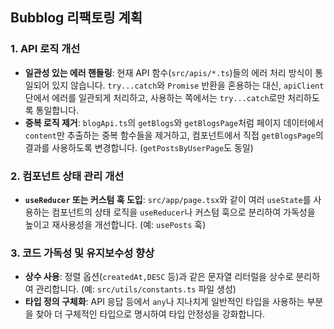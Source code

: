 ## Bubblog 리팩토링 계획

### 1. API 로직 개선

- **일관성 있는 에러 핸들링**: 현재 API 함수(`src/apis/*.ts`)들의 에러 처리 방식이 통일되어 있지 않습니다. `try...catch`와 `Promise` 반환을 혼용하는 대신, `apiClient` 단에서 에러를 일관되게 처리하고, 사용하는 쪽에서는 `try...catch`로만 처리하도록 통일합니다.
- **중복 로직 제거**: `blogApi.ts`의 `getBlogs`와 `getBlogsPage`처럼 페이지 데이터에서 `content`만 추출하는 중복 함수들을 제거하고, 컴포넌트에서 직접 `getBlogsPage`의 결과를 사용하도록 변경합니다. (`getPostsByUserPage`도 동일)

### 2. 컴포넌트 상태 관리 개선

- **`useReducer` 또는 커스텀 훅 도입**: `src/app/page.tsx`와 같이 여러 `useState`를 사용하는 컴포넌트의 상태 로직을 `useReducer`나 커스텀 훅으로 분리하여 가독성을 높이고 재사용성을 개선합니다. (예: `usePosts` 훅)

### 3. 코드 가독성 및 유지보수성 향상

- **상수 사용**: 정렬 옵션(`createdAt,DESC` 등)과 같은 문자열 리터럴을 상수로 분리하여 관리합니다. (예: `src/utils/constants.ts` 파일 생성)
- **타입 정의 구체화**: API 응답 등에서 `any`나 지나치게 일반적인 타입을 사용하는 부분을 찾아 더 구체적인 타입으로 명시하여 타입 안정성을 강화합니다.
